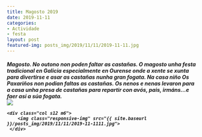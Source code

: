 ```yaml
---
title: Magosto 2019
date: 2019-11-11
categories:
- Actividade
- festa
layout: post
featured-img: posts_img/2019/11/11/2019-11-11.jpg
---
```

 <h5 class="center header text_h2">
Magosto.
 <!--more-->
No outono non poden faltar as castañas. O magosto unha festa tradicional en Galicia especialmente en Ourense onde a xente se xunta para divertirse e asar as castañas nunha gran fogata.
Na casa niño Os Paxariños non podian faltas as castañas. Os nenos e nenas levaron para a casa unha presa de castañas para repartir con avós, pais, irmáns...e faer asi a súa fogata.


<div class="row">
    <div class="col s12 m6">
		<img class="responsive-img" src="{{ site.baseurl }}/posts_img/2019/11/11/2019-11-111.jpg">
	</div>
	 
	<div class="col s12 m6"> 
		<img class="responsive-img" src="{{ site.baseurl }}/posts_img/2019/11/11/2019-11-1111.jpg">	 
     </div>	 
</div>
	   
  
 
 
 

